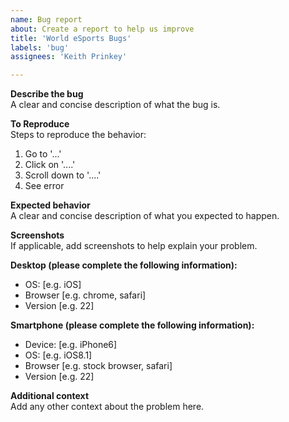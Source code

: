 ```yaml
---
name: Bug report
about: Create a report to help us improve
title: 'World eSports Bugs'
labels: 'bug'
assignees: 'Keith Prinkey'

---
```


**Describe the bug**<br>
A clear and concise description of what the bug is.

**To Reproduce**<br>
Steps to reproduce the behavior:
1. Go to '...'
2. Click on '....'
3. Scroll down to '....'
4. See error

**Expected behavior**<br>
A clear and concise description of what you expected to happen.

**Screenshots**<br>
If applicable, add screenshots to help explain your problem.

**Desktop (please complete the following information):** <br>
 - OS: [e.g. iOS]
 - Browser [e.g. chrome, safari]
 - Version [e.g. 22]

**Smartphone (please complete the following information):** <br>
 - Device: [e.g. iPhone6]
 - OS: [e.g. iOS8.1]
 - Browser [e.g. stock browser, safari]
 - Version [e.g. 22]

**Additional context**<br>
Add any other context about the problem here.
